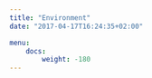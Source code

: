 ```yaml
---
title: "Environment"
date: "2017-04-17T16:24:35+02:00"

menu:
    docs:
        weight: -180
---
```


